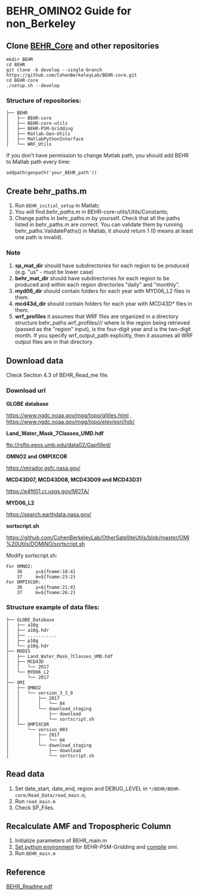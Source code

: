 # BEHR_OMINO2 Guide for non_Berkeley

## Clone [BEHR_Core](https://github.com/CohenBerkeleyLab/BEHR-core.git) and other repositories

```
mkdir BEHR
cd BEHR
git clone -b develop --single-branch https://github.com/CohenBerkeleyLab/BEHR-core.git
cd BEHR-core
./setup.sh --develop
```
### Structure of repositories:

```
├── BEHR
│   ├── BEHR-core
│   ├── BEHR-core-utils
│   ├── BEHR-PSM-Gridding
│   ├── Matlab-Gen-Utils
│   ├── MatlabPythonInterface
│   └── WRF_Utils
```

If you don't have permission to change Matlab path, you should add BEHR to Matlab path every time:

`addpath(genpath('your_BEHR_path'))`

## Create behr_paths.m

1. Run `BEHR_initial_setup` in Matlab;
2. You will find *behr_paths.m* in BEHR-core-utils/Utils/Constants;
3. Change paths in behr_paths.m by yourself. Check that all the paths listed in behr_paths.m are
   correct. You can validate them by running behr_paths.ValidatePaths() in Matlab, it should return 1 (0 means at least one path is invalid).

### Note

1. **sp_mat_dir** should have subdirectories for each region to be produced (e.g. "us" - must be lower case)
2. **behr_mat_dir** should have subdirectories for each region to be produced and within each region directories "daily" and "monthly".
3. **myd06_dir** should contain folders for each year with MYD06_L2 files in them.
4. **mcd43d_dir** should contain folders for each year with MCD43D* files in them.
5. **wrf_profiles** it assumes that WRF files are organized in a directory structure behr_paths.wrf_profiles/<region>/<yyyy>/<mm> where <region> is the region being retrieved (passed as the "region" input), <yyyy> is the four-digit year and <mm> is the two-digit month. If you specify wrf_output_path explicitly, then it assumes all WRF output files are in that directory.

## Download data

Check Section 4.3 of BEHR_Read_me file.

### Download url
**GLOBE database**

https://www.ngdc.noaa.gov/mgg/topo/gltiles.html , https://www.ngdc.noaa.gov/mgg/topo/elev/esri/hdr/

**Land_Water_Mask_7Classes_UMD.hdf**

ftp://rsftp.eeos.umb.edu/data02/Gapfilled/

**OMNO2 and OMPIXCOR**

https://mirador.gsfc.nasa.gov/

**MCD43D07, MCD43D08, MCD43D09 and MCD43D31**

https://e4ftl01.cr.usgs.gov/MOTA/

**MYD06_L2**

https://search.earthdata.nasa.gov/

**sortscript.sh**

https://github.com/CohenBerkeleyLab/OtherSatelliteUtils/blob/master/OMI%20Utils/DOMINO/sortscript.sh

Modify sortscript.sh:

```
For OMNO2:
    36     y=${fname:18:4}
    37     m=${fname:23:2}
For OMPIXCOR:
    36     y=${fname:21:4}
    37     m=${fname:26:2}
```

### Structure example of data files:

```
├── GLOBE_Database
│   ├── a10g
│   ├── a10g.hdr
│   ├── ...........
│   ├── p10g
│   └── p10g.hdr
├── MODIS
│   ├── Land_Water_Mask_7Classes_UMD.hdf
│   ├── MCD43D
│   │   └── 2017
│   └── MYD06_L2
│       └── 2017
├── OMI
│   ├── OMNO2
│   │   └── version_3_3_0
│   │       ├── 2017
│   │       │   └── 04
│   │       └── download_staging
│   │           ├── download
│   │           └── sortscript.sh
│   └── OMPIXCOR
│       └── version_003
│           ├── 2017
│           │   └── 04
│           └── download_staging
│               ├── download
│               └── sortscript.sh
```

## Read data

1. Set date_start, date_end, region and DEBUG_LEVEL in `*/BEHR/BEHR-core/Read_Data/read_main.m`;
2. Run `read_main.m`
3. Check SP_Files.

## Recalculate AMF and Tropospheric Column

1. Initialize parameters of BEHR_main.m
2. [Set python environment](https://github.com/zxdawn/BEHR-PSM-Gridding) for BEHR-PSM-Gridding and [compile](https://github.com/zxdawn/BEHR-PSM-Gridding/blob/develop/omi/help.txt) omi.
3. Run `BEHR_main.m`

## Reference

[BEHR_Readme.pdf](https://github.com/CohenBerkeleyLab/BEHR-core/tree/develop/Documentation)